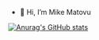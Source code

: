- 👋 Hi, I’m Mike Matovu

[![Anurag's GitHub stats](https://github-readme-stats.vercel.app/api?username=MikeMatovu)](https://github.com/anuraghazra/github-readme-stats)

